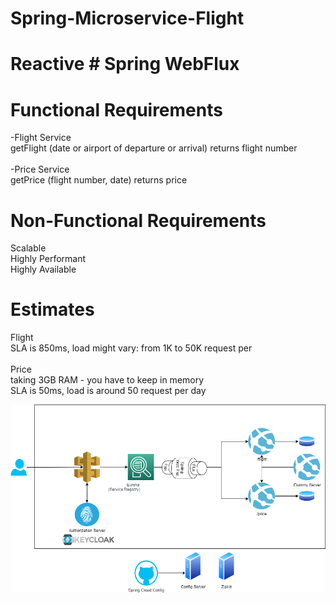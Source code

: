 # Spring-Microservice-Flight
# Reactive # Spring WebFlux

# Functional Requirements
-Flight Service<br/>
	getFlight (date or airport of departure or arrival) returns flight number<br/><br/>
-Price Service<br/>
	getPrice  (flight number, date) returns price<br/>

# Non-Functional Requirements
Scalable <br/>
Highly Performant<br/>
Highly Available<br/>

# Estimates
Flight<br/>
SLA is 850ms, load might vary: from 1K to 50K request per <br/>
<br/>
Price<br/>
taking 3GB RAM - you have to keep in memory<br/>
SLA is 50ms, load is around 50 request per day<br/>


![alt text](https://github.com/SheheryarAamir/Spring-Microservice-Flight/blob/main/STSE.png?raw=true)
